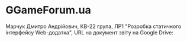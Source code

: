 # GGameForum.ua

Марчук Дмитро Андрійович, КВ-22 група, ЛР1 "Розробка статичного інтерфейсу Web-додатка", URL на документ звіту на Google Drive: 

